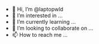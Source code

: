 - 👋 Hi, I’m @laptopwld
- 👀 I’m interested in ...
- 🌱 I’m currently learning ...
- 💞️ I’m looking to collaborate on ...
- 📫 How to reach me ...

<!---
laptopwld/laptopwld is a ✨ special ✨ repository because its `README.md` (this file) appears on your GitHub profile.
You can click the Preview link to take a look at your changes.
--->

